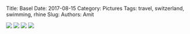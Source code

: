 Title: Basel
Date: 2017-08-15
Category: Pictures
Tags: travel, switzerland, swimming, rhine
Slug: 
Authors: Amit

<div class="imagepost">
<img src="/images/basel1.jpg" class="imageitem half" />
<img src="/images/basel2.jpg" class="imageitem half" />
<img src="/images/basel3.jpg" class="imageitem half" />
<img src="/images/basel4.jpg" class="imageitem half" />
</div>
